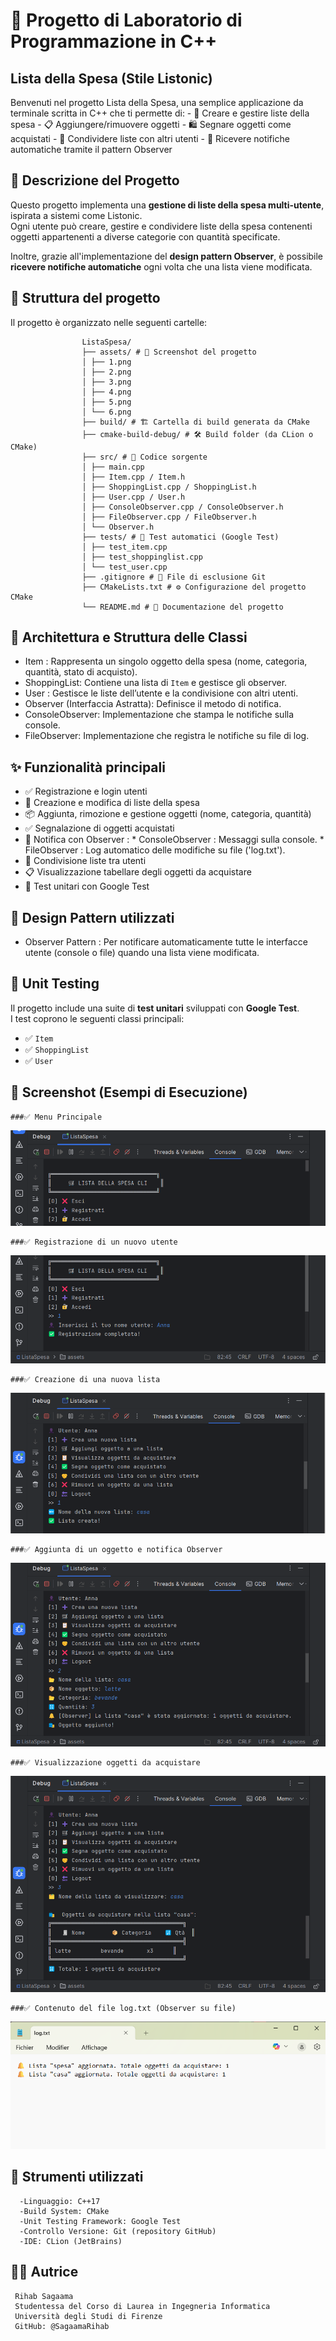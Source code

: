 # 🛒 Progetto di Laboratorio di Programmazione in C++
## Lista della Spesa (Stile Listonic)

Benvenuti nel progetto Lista della Spesa, una semplice applicazione da terminale scritta in C++ che ti permette di:
    -  👥  Creare e gestire liste della spesa
     - 📋 Aggiungere/rimuovere oggetti
     - 🛍️ Segnare oggetti come acquistati
     - 🔄 Condividere liste con altri utenti
    - 🔔 Ricevere notifiche automatiche tramite il pattern Observer

## 📌 Descrizione del Progetto

Questo progetto implementa una **gestione di liste della spesa multi-utente**, ispirata a sistemi come Listonic.  
Ogni utente può creare, gestire e condividere liste della spesa contenenti oggetti appartenenti a diverse categorie con quantità specificate.

Inoltre, grazie all'implementazione del **design pattern Observer**, è possibile **ricevere notifiche automatiche** ogni volta che una lista viene modificata.

## 📁 Struttura del progetto

Il progetto è organizzato nelle seguenti cartelle:

                    ListaSpesa/
                    ├── assets/ # 📸 Screenshot del progetto
                    │ ├── 1.png
                    │ ├── 2.png
                    │ ├── 3.png
                    │ ├── 4.png
                    │ ├── 5.png
                    │ └── 6.png
                    ├── build/ # 🏗️ Cartella di build generata da CMake
                    ├── cmake-build-debug/ # 🛠️ Build folder (da CLion o CMake)
                    ├── src/ # 🧠 Codice sorgente
                    │ ├── main.cpp
                    │ ├── Item.cpp / Item.h
                    │ ├── ShoppingList.cpp / ShoppingList.h
                    │ ├── User.cpp / User.h
                    │ ├── ConsoleObserver.cpp / ConsoleObserver.h
                    │ ├── FileObserver.cpp / FileObserver.h
                    │ └── Observer.h
                    ├── tests/ # 🧪 Test automatici (Google Test)
                    │ ├── test_item.cpp
                    │ ├── test_shoppinglist.cpp
                    │ └── test_user.cpp
                    ├── .gitignore # 🚫 File di esclusione Git
                    ├── CMakeLists.txt # ⚙️ Configurazione del progetto CMake
                    └── README.md # 📘 Documentazione del progetto

## 🧱 Architettura e Struttura delle Classi

- Item : Rappresenta un singolo oggetto della spesa (nome, categoria, quantità, stato di acquisto).
- ShoppingList: Contiene una lista di `Item` e gestisce gli observer.
- User : Gestisce le liste dell’utente e la condivisione con altri utenti.
- Observer (Interfaccia Astratta): Definisce il metodo di notifica.
- ConsoleObserver: Implementazione che stampa le notifiche sulla console.
- FileObserver: Implementazione che registra le notifiche su file di log.

## ✨ Funzionalità principali

-   ✅  Registrazione e login utenti
-   🛒  Creazione e modifica di liste della spesa
-   📦 Aggiunta, rimozione e gestione oggetti (nome, categoria, quantità)
-   ✅ Segnalazione di oggetti acquistati
-   🔔 Notifica  con Observer :
                * ConsoleObserver : Messaggi sulla console.
                * FileObserver : Log automatico delle modifiche su file ('log.txt').
-   🤝 Condivisione liste tra utenti
-   📋 Visualizzazione tabellare degli oggetti da acquistare
-  🧪 Test unitari con Google Test

## 🧰 Design Pattern utilizzati

- Observer Pattern : Per notificare automaticamente tutte le interfacce utente (console o file) quando una lista viene modificata.

## 🧪 Unit Testing

Il progetto include una suite di **test unitari** sviluppati con **Google Test**.  
I test coprono le seguenti classi principali:

- ✅ `Item`
- ✅ `ShoppingList`
- ✅ `User`

## 📸 Screenshot (Esempi di Esecuzione)

    ###✅ Menu Principale
![Menu Principale](assets/1.png)

            
    ###✅ Registrazione di un nuovo utente
![Registrazione](assets/2.png)
             
    ###✅ Creazione di una nuova lista
![Creazione lista](assets/3.png)
             
    ###✅ Aggiunta di un oggetto e notifica Observer
![Aggiungi Oggetto](assets/4.png)
              
          
    ###✅ Visualizzazione oggetti da acquistare
![Oggetti da acquistare](assets/5.png)
               
    ###✅ Contenuto del file log.txt (Observer su file)
![File log.txt](assets/6.png)


## 🔧 Strumenti utilizzati
      -Linguaggio: C++17
      -Build System: CMake
      -Unit Testing Framework: Google Test
      -Controllo Versione: Git (repository GitHub)
      -IDE: CLion (JetBrains)

## 👩‍💻  Autrice

     Rihab Sagaama
     Studentessa del Corso di Laurea in Ingegneria Informatica
     Università degli Studi di Firenze
     GitHub: @SagaamaRihab

